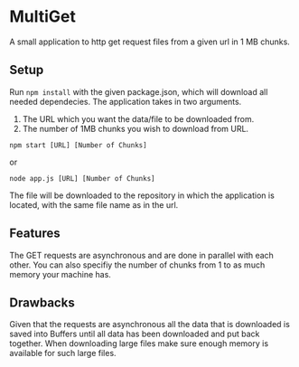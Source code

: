 # MultiGet
A small application to http get request files from a given url in 1 MB chunks.

## Setup
Run `npm install` with the given package.json, which will download all needed dependecies.
The application takes in two arguments.
1. The URL which you want the data/file to be downloaded from.
2. The number of 1MB chunks you wish to download from URL.

```
npm start [URL] [Number of Chunks]
```
or 
```
node app.js [URL] [Number of Chunks]
```
The file will be downloaded to the repository in which the application is located, with the same file name as in the url.

## Features
The GET requests are asynchronous and are done in parallel with each other. 
You can also specifiy the number of chunks from 1 to as much memory your machine has.

## Drawbacks
Given that the requests are asynchronous all the data that is downloaded is saved into Buffers until all data has been downloaded and put back together. When downloading large files make sure enough memory is available for such large files.
